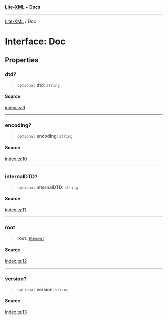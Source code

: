 [**Lite-XML**](../README.md) • **Docs**

***

[Lite-XML](../globals.md) / Doc

# Interface: Doc

## Properties

### dtd?

> `optional` **dtd**: `string`

#### Source

[index.ts:9](https://github.com/softcraft-development/lite-xml/blob/522c05f5bd94b9a192823252fbfe630baa82757c/src/index.ts#L9)

***

### encoding?

> `optional` **encoding**: `string`

#### Source

[index.ts:10](https://github.com/softcraft-development/lite-xml/blob/522c05f5bd94b9a192823252fbfe630baa82757c/src/index.ts#L10)

***

### internalDTD?

> `optional` **internalDTD**: `string`

#### Source

[index.ts:11](https://github.com/softcraft-development/lite-xml/blob/522c05f5bd94b9a192823252fbfe630baa82757c/src/index.ts#L11)

***

### root

> **root**: [`Element`](Element.md)

#### Source

[index.ts:12](https://github.com/softcraft-development/lite-xml/blob/522c05f5bd94b9a192823252fbfe630baa82757c/src/index.ts#L12)

***

### version?

> `optional` **version**: `string`

#### Source

[index.ts:13](https://github.com/softcraft-development/lite-xml/blob/522c05f5bd94b9a192823252fbfe630baa82757c/src/index.ts#L13)
